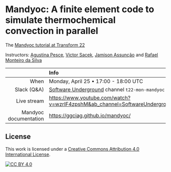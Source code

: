 # Mandyoc: A finite element code to simulate thermochemical convection in parallel

The [Mandyoc tutorial at Transform 22](https://softwareunderground.org/t22-instructor-info)

Instructors:
[Agustina Pesce](https://github.com/aguspesce),
[Victor Sacek](https://github.com/victorsacek),
[Jamison Assunção](https://github.com/jamisonassuncao) and
[Rafael Monteiro da Silva](https://github.com/rafaelmds)

|                       | Info                                                                               |
| --------------------: | :--------------------------------------------------------------------------------- |
|                  When | Monday, April 25 • 17:00 - 18:00 UTC                                               |
|           Slack (Q&A) | [Software Underground](https://softwareunderground.org/) channel `t22-mon-mandyoc` |
|           Live stream | https://www.youtube.com/watch?v=wzrIF4zpshM&ab_channel=SoftwareUnderground         |
| Mandyoc documentation | https://ggciag.github.io/mandyoc/                                                  |

## License

This work is licensed under a
[Creative Commons Attribution 4.0 International License][cc-by].

[![CC BY 4.0][cc-by-image]][cc-by]

[cc-by]: http://creativecommons.org/licenses/by/4.0/
[cc-by-image]: https://i.creativecommons.org/l/by/4.0/88x31.png
